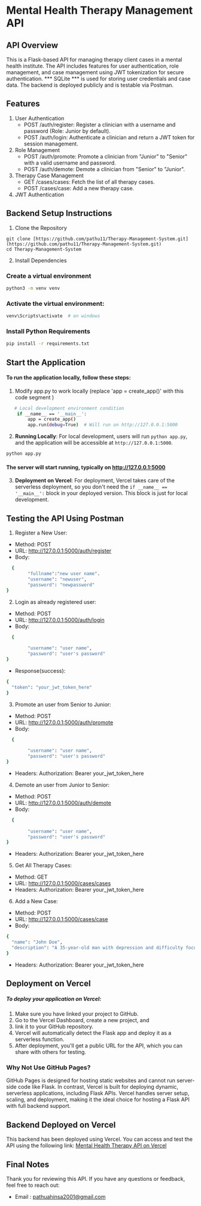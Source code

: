 # Mental Health Therapy Management API
## API Overview
This is a Flask-based API for managing therapy client cases in a mental health institute. The API includes features for user authentication, role management, and case management using JWT tokenization for secure authentication. *** SQLite *** is used for storing user credentials and case data. The backend is deployed publicly and is testable via Postman.

## Features
1. User Authentication
   *  POST /auth/register: Register a clinician with a username and password (Role: Junior by default).
   * POST /auth/login: Authenticate a clinician and return a JWT token for session management.
2. Role Management
   * POST /auth/promote: Promote a clinician from "Junior" to "Senior" with a valid username and password.
   * POST /auth/demote: Demote a clinician from "Senior" to "Junior".
3. Therapy Case Management
    * GET /cases/cases: Fetch the list of all therapy cases.
    * POST /cases/case: Add a new therapy case.
4. JWT Authentication

## Backend Setup Instructions
1.   Clone the Repository
```
git clone [https://github.com/pathu11/Therapy-Management-System.git](https://github.com/pathu11/Therapy-Management-System.git)
cd Therapy-Management-System
```
2. Install Dependencies

  ### Create a virtual environment
```bash 
python3 -m venv venv
```
  ### Activate the virtual environment:

```bash 
venv\Scripts\activate  # on windows
```
  ### Install Python Requirements

```bash 
pip install -r requirements.txt
```

## Start the Application
 #### To run the application locally, follow these steps:

  1. Modify app.py to work locally (replace 'app = create_app()' with this code segment )
```bash
   # Local development environment condition
    if __name__ == '__main__':
        app = create_app()
        app.run(debug=True)  # Will run on http://127.0.0.1:5000
```
2. **Running Locally**: For local development, users will run `python app.py`, and the application will be accessible at `http://127.0.0.1:5000`.

```bash 
python app.py
```
#### The server will start running, typically on http://127.0.0.1:5000

3. **Deployment on Vercel**: For deployment, Vercel takes care of the serverless deployment, so you don't need the `if __name__ == '__main__':` block in your deployed version. This block is just for local development.


## Testing the API Using Postman
1. Register a New User:
  * Method: POST
  * URL: http://127.0.0.1:5000/auth/register
  * Body:
```bash
  {
        "fullname":"new user name".
        "username": "newuser",
        "password": "newpassword"
}
```
2. Login as already registered user:
  * Method: POST
  * URL: http://127.0.0.1:5000/auth/login
  * Body:
```bash
  {
        
        "username": "user name",
        "password": "user's password"
}
```
   * Response(success):
```bash
{
  "token": "your_jwt_token_here"
}
```
3. Promote an user from Senior to Junior:
  * Method: POST
  * URL: http://127.0.0.1:5000/auth/promote
  * Body:
```bash
  {
       
        "username": "user name",
        "password": "user's password"
}
```
  * Headers: Authorization: Bearer your_jwt_token_here
    
4. Demote an user from  Junior to Senior:
  * Method: POST
  * URL: http://127.0.0.1:5000/auth/demote
  * Body:
```bash
  {
       
        "username": "user name",
        "password": "user's password"
}
```
  * Headers: Authorization: Bearer your_jwt_token_here
 
5. Get All Therapy Cases:
  * Method: GET
  * URL: http://127.0.0.1:5000/cases/cases
  * Headers: Authorization: Bearer your_jwt_token_here

6. Add a New Case:
  * Method: POST
  * URL: http://127.0.0.1:5000/cases/case
  * Body:
```bash
{
  "name": "John Doe",
  "description": "A 35-year-old man with depression and difficulty focusing at work."
}

```
  * Headers: Authorization: Bearer your_jwt_token_here

##  Deployment on Vercel
 ##### To deploy your application on Vercel:

 1.  Make sure you have linked your project to GitHub.
 2.  Go to the Vercel Dashboard, create a new project, and 
 3.  link it to your GitHub repository.
 4.  Vercel will automatically detect the Flask app and deploy it as a serverless function.
 5.  After deployment, you'll get a public URL for the API, which you can share with others for testing.

 ### Why Not Use GitHub Pages?
 GitHub Pages is designed for hosting static websites and cannot run server-side code like Flask. In contrast, Vercel is built for deploying dynamic, serverless applications, including Flask APIs. Vercel handles server setup, scaling, and deployment, making it the ideal choice for hosting a Flask API with full backend support.
## Backend Deployed on Vercel
This backend has been deployed using Vercel. You can access and test the API using the following link:
 [Mental Health Therapy API on Vercel](https://therasphere.vercel.app/)

## Final Notes
Thank you for reviewing this API. If you have any questions or feedback, feel free to reach out:
 * Email : [pathuahinsa2001@gmail.com](mailto:pathuahinsa2001@gmail.com)
 